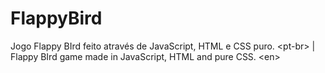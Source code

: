 # FlappyBird
Jogo Flappy BIrd feito através de JavaScript, HTML e CSS puro. &lt;pt-br> | Flappy BIrd game made in JavaScript, HTML and pure CSS. &lt;en>
